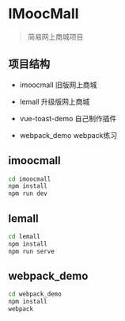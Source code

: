 # IMoocMall

> 简易网上商城项目

## 项目结构

- imoocmall       旧版网上商城

- lemall          升级版网上商城

- vue-toast-demo  自己制作插件

- webpack_demo    webpack练习

## imoocmall 

```bash
cd imoocmall
npm install
npm run dev
```

## lemall 

```bash
cd lemall
npm install
npm run serve
```

## webpack_demo 

```bash
cd webpack_demo
npm install
webpack
```